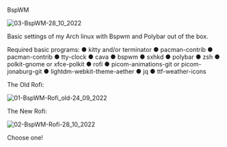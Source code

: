BspWM

![03-BspWM-28_10_2022](https://user-images.githubusercontent.com/13444013/198607374-488a57ee-e00c-42ce-a5f7-fcdc589ca011.png)

Basic settings of my Arch linux with Bspwm and Polybar out of the box.

Required basic programs:
● kitty and/or terminator
● pacman-contrib
● pacman-contrib
● tty-clock
● cava
● bspwm
● sxhkd
● polybar
● zsh
● polkit-gnome or xfce-polkit
● rofi
● picom-animations-git or picom-jonaburg-git
● lightdm-webkit-theme-aether
● jq
● ttf-weather-icons 

The Old Rofi:

![01-BspWM-Rofi_old-24_09_2022](https://user-images.githubusercontent.com/13444013/198607770-6eb3ac65-e095-4008-bff8-255ac31739d5.png)

The New Rofi:

![02-BspWM-Rofi-28_10_2022](https://user-images.githubusercontent.com/13444013/198608256-0cf73704-00d0-445c-9c26-9c34d7fbf9a3.png)
 
Choose one!
